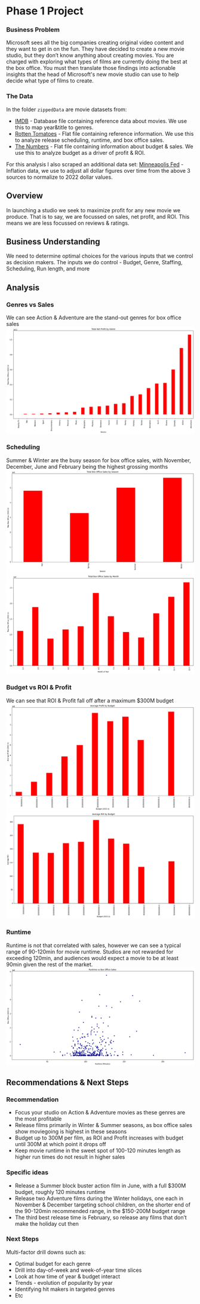 # Phase 1 Project

### Business Problem

Microsoft sees all the big companies creating original video content and they want to get in on the fun. They have decided to create a new movie studio, but they don’t know anything about creating movies. You are charged with exploring what types of films are currently doing the best at the box office. You must then translate those findings into actionable insights that the head of Microsoft's new movie studio can use to help decide what type of films to create.

### The Data

In the folder `zippedData` are movie datasets from:
* [IMDB](https://www.imdb.com/) - Database file containing reference data about movies.  We use this to map year&title to genres.
* [Rotten Tomatoes](https://www.rottentomatoes.com/)  - Flat file containing reference information.  We use this to analyze release scheduling, runtime, and box office sales.
* [The Numbers](https://www.the-numbers.com/) - Flat file containing information about budget & sales.  We use this to analyze budget as a driver of profit & ROI.

For this analysis I also scraped an additional data set:
[Minneapolis Fed](https://www.minneapolisfed.org/about-us/monetary-policy/inflation-calculator/consumer-price-index-1800-) - Inflation data, we use to adjust all dollar figures over time from the above 3 sources to normalize to 2022 dollar values.

## Overview
In launching a studio we seek to maximize profit for any new movie we produce.
That is to say, we are focussed on sales, net profit, and ROI.
This means we are less focussed on reviews & ratings.

## Business Understanding
We need to determine optimal choices for the various inputs that we control as decision makers.
The inputs we do control -  Budget, Genre, Staffing, Scheduling, Run length, and more

## Analysis

### Genres vs Sales
We can see Action & Adventure are the stand-out genres for box office sales
![genres](https://github.com/steve-gomes/dsc-phase-1-project-v2-4/blob/master/graphs/genres.png?raw=true)

### Scheduling
Summer & Winter are the busy season for box office sales, with November, December, June and February being the highest grossing months
![season](https://github.com/steve-gomes/dsc-phase-1-project-v2-4/blob/master/graphs/season.png?raw=true)
![season](https://github.com/steve-gomes/dsc-phase-1-project-v2-4/blob/master/graphs/month.png?raw=true)

### Budget vs ROI & Profit 
We can see that ROI & Profit fall off after a maximum $300M budget
![budgets](https://github.com/steve-gomes/dsc-phase-1-project-v2-4/blob/master/graphs/budget_profit.png?raw=true)
![budgets](https://github.com/steve-gomes/dsc-phase-1-project-v2-4/blob/master/graphs/budget_roi.png?raw=true)

### Runtime
Runtime is not that correlated with sales, however we can see a typical range of 90-120min for movie runtime.  Studios are not rewarded for exceeding 120min, and audiences would expect a movie to be at least 90min given the rest of the market.
![runtime](https://github.com/steve-gomes/dsc-phase-1-project-v2-4/blob/master/graphs/runtime.png?raw=true)

## Recommendations & Next Steps

### Recommendation
* Focus your studio on Action & Adventure movies as these genres are the most profitable
* Release films primarily in Winter & Summer seasons, as box office sales show moviegoing is highest in these seasons
* Budget up to 300M per film, as ROI and Profit increases with budget until 300M at which point it drops off
* Keep movie runtime in the sweet spot of 100-120 minutes length as higher run times do not result in higher sales

### Specific ideas
* Release a Summer block buster action film in June, with a full $300M budget, roughly 120 minutes runtime
* Release two Adventure films during the Winter holidays, one each in November & December targeting school children, on the shorter end of the 90-120min recommended range, in the $150-200M budget range
* The third best release time is February, so release any films that don’t make the holiday cut then

### Next Steps
Multi-factor drill downs such as:
* Optimal budget for each genre
* Drill into day-of-week and week-of-year time slices
* Look at how time of year & budget interact
* Trends - evolution of popularity by year
* Identifying hit makers in targeted genres
* Etc
